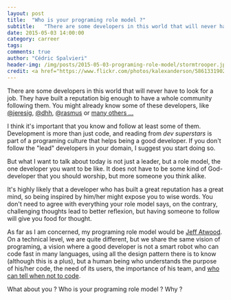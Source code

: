 ```yaml
---
layout: post
title:  "Who is your programing role model ?"
subtitle:   "There are some developers in this world that will never have to look for a job. Chances are you are not one of them ..."
date: 2015-05-03 14:00:00
category: carreer
tags: 
comments: true
author: "Cédric Spalvieri"
header-img: /img/posts/2015-05-03-programing-role-model/stormtrooper.jpg
credit: <a href="https://www.flickr.com/photos/kalexanderson/5861331902">Kristina Alexanderson</a>
---
```


There are some developers in this world that will never have to look for a job. They have built a reputation big enough to have a whole community following them. You might already know some of these developers, like [@jeresig](http://twitter.com/jeresig), [@dhh](http://twitter.com), [@rasmus](http://twitter.com/rasmus) or [many others ...](http://mashable.com/2009/06/04/developers-tips-twitter/)
<!--more-->

I think it's important that you know and follow at least some of them. Development is more than just code, and reading from _dev superstars_  is part of a programing culture that helps being a good developer. If you don't follow the "lead" developers in your domain, I suggest you start doing so.

But what I want to talk about today is not just a leader, but a role model, the one developer you want to be like. It does not have to be some kind of God-developer that you should worship, but more someone you think alike.

It's highly likely that a developer who has built a great reputation has a great mind, so being inspired by him/her might expose you to wise words. You don't need to agree with everything your role model says, on the contrary, challenging thoughts lead to better reflexion, but having someone to follow will give you food for thought.

As far as I am concerned, my programing role model would be [Jeff Atwood](http://blog.codinghorror.com/). On a technical level, we are quite different, but we share the same vision of programing, a vision where a good developer is not a smart robot who can code fast in many languages, using all the design pattern there is to know (although this is a plus), but a human being who understands the purpose of his/her code, the need of its users, the importance of his team, and [who can tell when not to code](http://blog.codinghorror.com/can-your-team-pass-the-elevator-test/).

What about you ? Who is your programing role model ? Why ?
